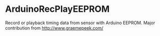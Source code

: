 # ArduinoRecPlayEEPROM
Record or playback timing data from sensor with Arduino EEPROM.
Major contribution from http://www.graemepeek.com/

